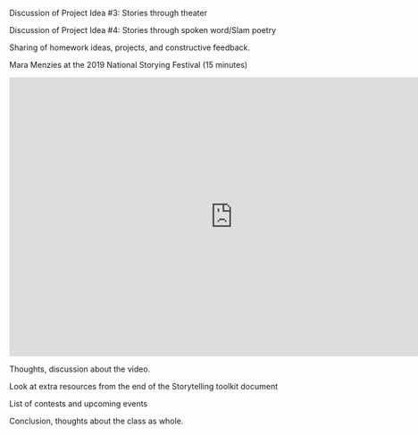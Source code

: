 Discussion of Project Idea #3: Stories through theater

Discussion of Project Idea #4: Stories through spoken word/Slam poetry 

Sharing of homework ideas, projects, and constructive feedback.

Mara Menzies at the 2019 National Storying Festival (15 minutes)

<iframe width="800" height="500" src="https://www.youtube.com/embed/V1AkEIyucn4?start1&end942;" title="YouTube video player" frameborder="0" allow="accelerometer; autoplay; clipboard-write; encrypted-media; gyroscope; picture-in-picture" allowfullscreen></iframe>

Thoughts, discussion about the video. 

Look at extra resources from the end of the Storytelling toolkit document

List of contests and upcoming events

Conclusion, thoughts about the class as whole.
